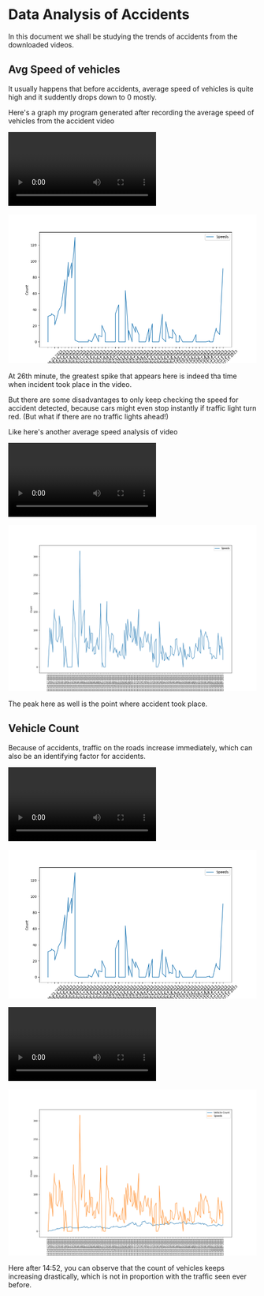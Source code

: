 # Data Analysis of Accidents

In this document we shall be studying the trends of accidents from the downloaded videos.

## Avg Speed of vehicles

It usually happens that before accidents, average speed of vehicles is quite high and it suddently drops down to 0 mostly.

Here's a graph my program generated after recording the average speed of vehicles from the accident video 

<video src="accidents/cyberabad_traffic_incident1.mp4" controls title="Title"></video>

![Average Speed](plots/avgSpeedsVehicle.png)

At 26th minute, the greatest spike that appears here is indeed tha time when incident took place in the video.

But there are some disadvantages to only keep checking the speed for accident detected, because cars might even stop instantly if traffic light turn red. (But what if there are no traffic lights ahead!)

Like here's another average speed analysis of video 

<video src="accidents/cyberabad_traffic_incident2.mp4" controls title="Title"></video>

![Average speed analysis](plots/avgSpeedsVehicle1.png)

The peak here as well is the point where accident took place.

## Vehicle Count

Because of accidents, traffic on the roads increase immediately, which can also be an identifying factor for accidents.

<video src="accidents/cyberabad_traffic_incident1.mp4" controls title="Title"></video>

![Alt text](plots/avgSpeedsVehicle.png)

<video src="accidents/cyberabad_traffic_incident2.mp4" controls title="Title"></video>

![Alt text](plots/VehicleCount1.png)

Here after 14:52, you can observe that the count of vehicles keeps increasing drastically, which is not in proportion with the traffic seen ever before.
